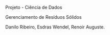 Projeto - Ciência de Dados

Gerenciamento de Resíduos Sólidos

Danilo Ribeiro,
Esdras Wendel,
Renoir Auguste.
